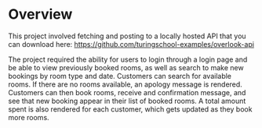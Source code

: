 # Overview
This project involved fetching and posting to a locally hosted API that you can download here:
https://github.com/turingschool-examples/overlook-api

The project required the ability for users to login through a login page and be able to view previously booked rooms, as well as search to make new bookings by room type and date. Customers can search for available rooms. If there are no rooms available, an apology message is rendered. Customers can then book rooms, receive and confirmation message, and see that new booking appear in their list of booked rooms. A total amount spent is also rendered for each customer, which gets updated as they book more rooms.
